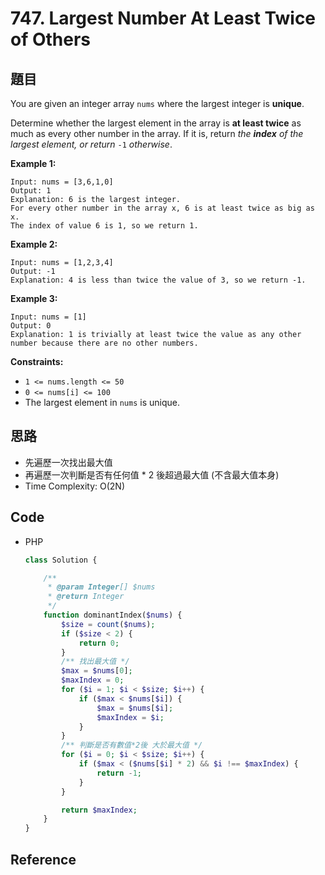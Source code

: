 # 747. Largest Number At Least Twice of Others

## 題目

You are given an integer array `nums` where the largest integer is **unique**.

Determine whether the largest element in the array is **at least twice** as much as every other number in the array. If it is, return *the **index** of the largest element, or return* `-1` *otherwise*.

**Example 1:**

```
Input: nums = [3,6,1,0]
Output: 1
Explanation: 6 is the largest integer.
For every other number in the array x, 6 is at least twice as big as x.
The index of value 6 is 1, so we return 1.

```

**Example 2:**

```
Input: nums = [1,2,3,4]
Output: -1
Explanation: 4 is less than twice the value of 3, so we return -1.
```

**Example 3:**

```
Input: nums = [1]
Output: 0
Explanation: 1 is trivially at least twice the value as any other number because there are no other numbers.

```

**Constraints:**

- `1 <= nums.length <= 50`
- `0 <= nums[i] <= 100`
- The largest element in `nums` is unique.

## 思路

- 先遍歷一次找出最大值
- 再遍歷一次判斷是否有任何值 * 2 後超過最大值 (不含最大值本身)
- Time Complexity: O(2N)

## Code

- PHP

    ```php
    class Solution {

        /**
         * @param Integer[] $nums
         * @return Integer
         */
        function dominantIndex($nums) {
            $size = count($nums);
            if ($size < 2) {
                return 0;
            }
            /** 找出最大值 */
            $max = $nums[0];
            $maxIndex = 0;
            for ($i = 1; $i < $size; $i++) {
                if ($max < $nums[$i]) {
                    $max = $nums[$i];
                    $maxIndex = $i;
                }
            }
            /** 判斷是否有數值*2後 大於最大值 */
            for ($i = 0; $i < $size; $i++) {
                if ($max < ($nums[$i] * 2) && $i !== $maxIndex) {
                    return -1;
                }
            }

            return $maxIndex;
        }
    }
    ```

## Reference